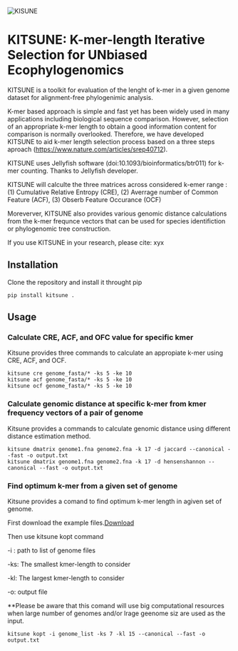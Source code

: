 ![KISUNE](https://github.com/natapol/kitsune/blob/master/logoKITSUNE.png?v&s=200)

# KITSUNE: K-mer-length Iterative Selection for UNbiased Ecophylogenomics

KITSUNE is a toolkit for evaluation of the lenght of k-mer in a given genome dataset for alignment-free phylogenimic analysis.

K-mer based approach is simple and fast yet has been widely used in many applications including biological sequence comparison. However, selection of an appropriate k-mer length to obtain a good information content for comparison is normally overlooked. Therefore, we have developed KITSUNE to aid k-mer length selection process based on a three steps aproach (https://www.nature.com/articles/srep40712). 

KITSUNE uses Jellyfish software (doi:10.1093/bioinformatics/btr011) for k-mer counting. Thanks to Jellyfish developer.

KITSUNE will calculte the three matrices across considered k-emer range :
(1)	Cumulative Relative Entropy (CRE),
(2) Averrage number of Common Feature (ACF),
(3) Obserb Feature Occurance (OCF) 

Moreverver, KITSUNE also provides various genomic distance calculations from the k-mer frequnce vectors that can be used for species identifiction or phylogenomic tree construction.  

If you use KITSUNE in your research, please cite:
xyx

## Installation
Clone the repository and install it throught pip
```
pip install kitsune .
```

## Usage

### Calculate CRE, ACF, and OFC value for specific kmer
Kitsune provides three commands to calculate an appropiate k-mer using CRE, ACF, and OCF.

```
kitsune cre genome_fasta/* -ks 5 -ke 10
kitsune acf genome_fasta/* -ks 5 -ke 10
kitsune ocf genome_fasta/* -ks 5 -ke 10

```

### Calculate genomic distance at specific k-mer from kmer frequency vectors of a pair of genome

Kitsune provides a commands to calculate genomic distance using different distance estimation method.

```
kitsune dmatrix genome1.fna genome2.fna -k 17 -d jaccard --canonical --fast -o output.txt
kitsune dmatrix genome1.fna genome2.fna -k 17 -d hensenshannon --canonical --fast -o output.txt

```

### Find optimum k-mer from a given set of genome

Kitsune provides a comand to find optimum k-mer length in agiven set of genome. 

First download the example files.[Download]("https://github.com/natapol/kitsune/blob/master/examaple_viral_genomes.zip") 

Then use kitsune kopt command

-i : path to list of genome files

-ks: The smallest kmer-length to consider

-kl: The largest kmer-length to consider

-o: output file

**Please be aware that this comand will use big computational resources when large number of genomes and/or lrage geenome siz are used as the input.    

```
kitsune kopt -i genome_list -ks 7 -kl 15 --canonical --fast -o output.txt
```
